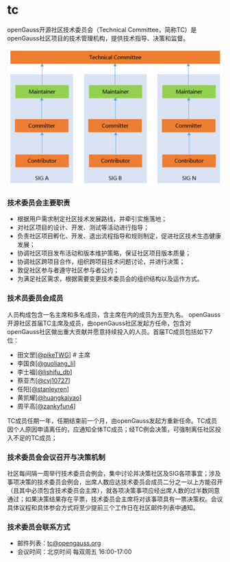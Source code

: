 # tc

openGauss开源社区技术委员会（Technical Committee，简称TC）是openGauss社区项目的技术管理机构，提供技术指导、决策和监督。

![Architecture Diagram](architecture.png)

### 技术委员会主要职责

* 根据用户需求制定社区技术发展路线，并牵引实施落地；
* 对社区项目的设计、开发、测试等活动进行指导；
* 负责社区项目孵化、开发、退出流程指导和规则制定，促进社区技术生态健康发展；
* 协调社区项目发布活动和版本维护策略，保证社区项目版本质量；
* 协调社区跨项目合作，组织跨项目技术问题讨论，并进行决策；
* 敦促社区参与者遵守社区参与者公约；
* 为满足社区需求，根据需要变更技术委员会的组织结构以及运作方式。

### 技术员委员会成员

人员构成包含一名主席和多名成员，含主席在内的成员为五至九名。 openGauss开源社区首届TC主席及成员，由openGauss社区发起方任命，包含对openGauss社区做出重大贡献并愿意持续投入的人员。首届TC成员包括如下7位：

* 田文罡[[@pikeTWG](https://gitee.com/pikeTWG)]    # 主席
* 李国良[[@guoliang_li](https://gitee.com/guoliang_li)]
* 李士福[[@lishifu_db](https://gitee.com/lishifu_db)]
* 蔡亚杰[[@cyj10727](https://gitee.com/cyj10727)]
* 任阳[[@stanleyren](https://gitee.com/stanleyren)]
* 黄凯耀[[@huangkaiyao](https://gitee.com/huangkaiyao)]
* 周平高[[@zankyfun4](https://gitee.com/zankyfun4)]

TC成员任期一年，任期结束前一个月，由openGauss发起方重新任命。TC成员因个人原因申请离任的，应通知全体TC成员；经TC例会决策，可强制离任社区投入不足的TC成员；


### 技术委员会会议召开与决策机制

社区每间隔一周举行技术委员会例会，集中讨论并决策社区及SIG各项事宜；涉及事项决策的技术委员会例会，出席人数应达技术委员会成员二分之一以上方能召开（且其中必须包含技术委员会主席），就各项决策事项应经出席人数的过半数同意通过；如果决策结果存在平票，技术委员会主席将对该事项具有一票决策权。会议具体议程和具体参会方式将至少提前三个工作日在社区邮件列表中通知。


### 技术委员会联系方式

* 邮件列表：tc@opengauss.org
* 会议时间：北京时间 每双周五 16:00-17:00
